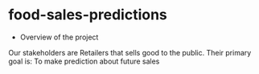 # food-sales-predictions
* Overview of the project
  
Our stakeholders are Retailers that sells good to the public. 
Their primary goal is:
To make prediction about future sales
